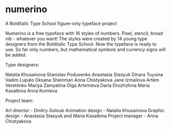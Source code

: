 # numerino
A Bolditalic Type School figure-only typeface project

Numerino is a free typeface with 16 styles of numbers. Pixel, stencil, broad nib - whatever you want!
The styles were created by 14 young type designers from the Bolditalic Type School. 
Now the typeface is ready to use. So far only numbers, but mathematical symbols and currency signs will be added.


Type designers:

Natalia Khusainova 
Stanislav Podusenko
Anastasia Stasyuk
Dinara Tuysina
Vadim Lupalo
Oksana Sheinman
Anna Chistyakova
Jane Izmailova
Artёm Veretёnko
Mariya Zamyatina
Olga Artemieva
Daria Drozhzhina
Maria Kasatkina
Anna Komleva


Project team: 

Art director - Dmitry Goloub
Animation design - Natalia Khusainova
Graphic design - Anastasia Stasyuk and Maria Kasatkina
Project manager - Anna Chistyakova

